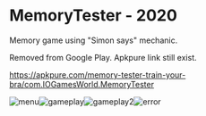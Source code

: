 # MemoryTester - 2020
Memory game using "Simon says" mechanic.

Removed from Google Play. Apkpure link still exist. 

https://apkpure.com/memory-tester-train-your-bra/com.IOGamesWorld.MemoryTester

![menu](https://github.com/user-attachments/assets/e4febcd3-75f9-4e13-aa86-25774475d415)![gameplay](https://github.com/user-attachments/assets/e68aeec8-1c6d-41ff-a730-35b0738242fc)![gameplay2](https://github.com/user-attachments/assets/6934be62-d056-4106-b5c7-ec5c291386d4)![error](https://github.com/user-attachments/assets/e36e6a13-90b1-478a-92e3-6403cd2fe37f)






